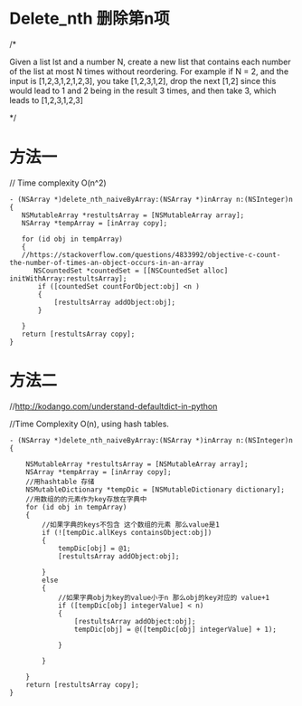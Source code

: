 # Delete_nth 删除第n项

/*

 Given a list lst and a number N, create a new list
 that contains each number of the list at most N times without reordering.
 For example if N = 2, and the input is [1,2,3,1,2,1,2,3], you take [1,2,3,1,2],
 drop the next [1,2] since this would lead to 1 and 2 being in the result 3 times, and then take 3,
 which leads to [1,2,3,1,2,3]

 */
 
 # 方法一
 // Time complexity O(n^2)
 ```
- (NSArray *)delete_nth_naiveByArray:(NSArray *)inArray n:(NSInteger)n
{
    NSMutableArray *restultsArray = [NSMutableArray array];
    NSArray *tempArray = [inArray copy];

    for (id obj in tempArray)
    {
    //https://stackoverflow.com/questions/4833992/objective-c-count-the-number-of-times-an-object-occurs-in-an-array
       NSCountedSet *countedSet = [[NSCountedSet alloc] initWithArray:restultsArray];
        if ([countedSet countForObject:obj] <n )
        {
            [restultsArray addObject:obj];
        }

    }
    return [restultsArray copy];
}
```
 # 方法二
 
//http://kodango.com/understand-defaultdict-in-python

//Time Complexity O(n), using hash tables.
```
- (NSArray *)delete_nth_naiveByArray:(NSArray *)inArray n:(NSInteger)n
{

    NSMutableArray *restultsArray = [NSMutableArray array];
    NSArray *tempArray = [inArray copy];
    //用hashtable 存储
    NSMutableDictionary *tempDic = [NSMutableDictionary dictionary];
    //用数组的的元素作为key存放在字典中
    for (id obj in tempArray)
    {
        //如果字典的keys不包含 这个数组的元素 那么value是1
        if (![tempDic.allKeys containsObject:obj])
        {
            tempDic[obj] = @1;
            [restultsArray addObject:obj];

        }
        else
        {
            //如果字典obj为key的value小于n 那么obj的key对应的 value+1
            if ([tempDic[obj] integerValue] < n)
            {
                [restultsArray addObject:obj];
                tempDic[obj] = @([tempDic[obj] integerValue] + 1);

            }

        }

    }
    return [restultsArray copy];
}
```
